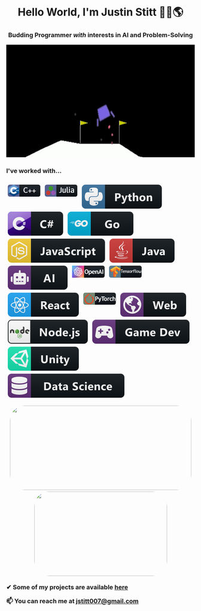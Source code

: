 <h1 align="center">Hello World, I'm Justin Stitt 🙋‍♂️🌎 </h1>
<h3 align="center">Budding Programmer <em>with</em> interests in AI and Problem-Solving</h3>

<p align="center">
  <img width="900" height="300" src="/media/githubprofilegif1.gif">
</p>

<p align="left">
  
<h3> I've worked with... <h3>

<img src="/media/cpplangbadge.png" alt="html" style="vertical-align:top; margin:4px">
<img src="/media/julialangbadge.png" alt="html" style="vertical-align:top; margin:4px">
<img src="/media/python.svg" alt="html" style="vertical-align:top; margin:4px">
<img src="/media/csharp.svg" alt="html" style="vertical-align:top; margin:4px">
<img src="/media/go.svg" alt="html" style="vertical-align:top; margin:4px">
<img src="/media/js.svg" alt="html" style="vertical-align:top; margin:4px">
<img src="/media/java.svg" alt="html" style="vertical-align:top; margin:4px">
<img src="/media/ai.svg" alt="html" style="vertical-align:top; margin:4px">
<img src="/media/openaibadge.png" alt="html" style="vertical-align:top; margin:4px">
<img src="/media/tfbadge.png" alt="html" style="vertical-align:top; margin:4px">
<img src="/media/react.svg" alt="html" style="vertical-align:top; margin:4px">
<img src="/media/pytorchbadge.png" alt="html" style="vertical-align:top; margin:4px">
<img src="/media/web.svg" alt="html" style="vertical-align:top; margin:4px">
<img src="/media/nodejs.svg" alt="html" style="vertical-align:top; margin:4px">
<img src="/media/gamedev.svg" alt="html" style="vertical-align:top; margin:4px">
<img src="/media/unity.svg" alt="html" style="vertical-align:top; margin:4px">
<img src="/media/datascience.svg" alt="html" style="vertical-align:top; margin:4px">
</p>

<p align="center">
<img width="485" height="225" src="https://github-readme-stats.vercel.app/api?username=justinstitt&show_icons=true&theme=tokyonight&include_all_commits=true&hide=stars" style="border-radius:40px;">
<img width="355" height="225" src="https://github-readme-stats.vercel.app/api/top-langs/?username=JustinStitt&theme=tokyonight&layout=compact" style="border-radius:40px;">
</p>


✔  Some of my projects are available  [here](https://github.com/JustinStitt?tab=repositories)


📫 You can reach me at **jstitt007@gmail.com**
